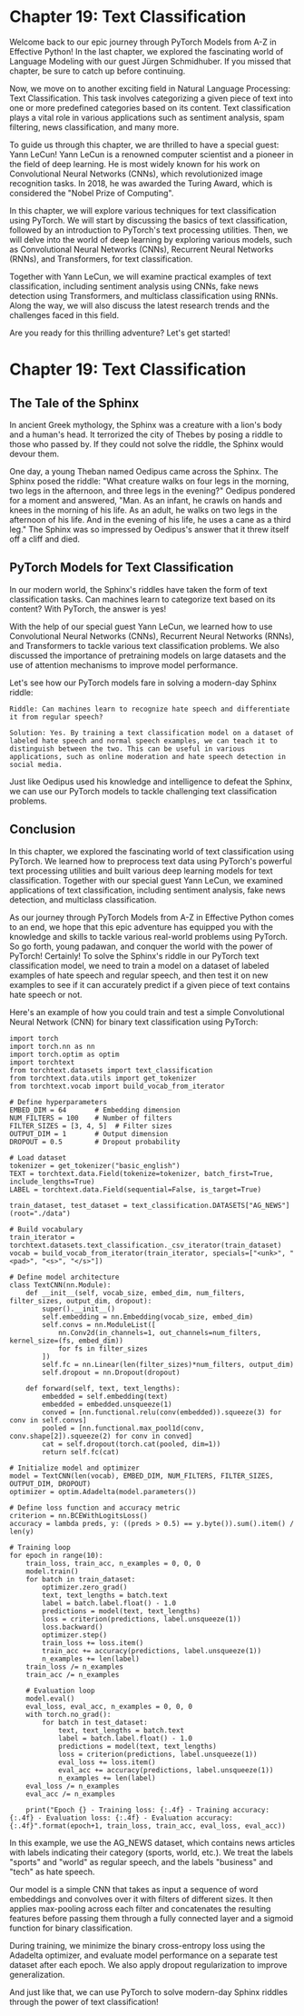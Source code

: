 # Chapter 19: Text Classification

Welcome back to our epic journey through PyTorch Models from A-Z in Effective Python! In the last chapter, we explored the fascinating world of Language Modeling with our guest Jürgen Schmidhuber. If you missed that chapter, be sure to catch up before continuing.

Now, we move on to another exciting field in Natural Language Processing: Text Classification. This task involves categorizing a given piece of text into one or more predefined categories based on its content. Text classification plays a vital role in various applications such as sentiment analysis, spam filtering, news classification, and many more.

To guide us through this chapter, we are thrilled to have a special guest: Yann LeCun! Yann LeCun is a renowned computer scientist and a pioneer in the field of deep learning. He is most widely known for his work on Convolutional Neural Networks (CNNs), which revolutionized image recognition tasks. In 2018, he was awarded the Turing Award, which is considered the "Nobel Prize of Computing".

In this chapter, we will explore various techniques for text classification using PyTorch. We will start by discussing the basics of text classification, followed by an introduction to PyTorch's text processing utilities. Then, we will delve into the world of deep learning by exploring various models, such as Convolutional Neural Networks (CNNs), Recurrent Neural Networks (RNNs), and Transformers, for text classification.

Together with Yann LeCun, we will examine practical examples of text classification, including sentiment analysis using CNNs, fake news detection using Transformers, and multiclass classification using RNNs. Along the way, we will also discuss the latest research trends and the challenges faced in this field.

Are you ready for this thrilling adventure? Let's get started!
# Chapter 19: Text Classification

## The Tale of the Sphinx

In ancient Greek mythology, the Sphinx was a creature with a lion's body and a human's head. It terrorized the city of Thebes by posing a riddle to those who passed by. If they could not solve the riddle, the Sphinx would devour them.

One day, a young Theban named Oedipus came across the Sphinx. The Sphinx posed the riddle: "What creature walks on four legs in the morning, two legs in the afternoon, and three legs in the evening?" Oedipus pondered for a moment and answered, "Man. As an infant, he crawls on hands and knees in the morning of his life. As an adult, he walks on two legs in the afternoon of his life. And in the evening of his life, he uses a cane as a third leg." The Sphinx was so impressed by Oedipus's answer that it threw itself off a cliff and died.

## PyTorch Models for Text Classification

In our modern world, the Sphinx's riddles have taken the form of text classification tasks. Can machines learn to categorize text based on its content? With PyTorch, the answer is yes!

With the help of our special guest Yann LeCun, we learned how to use Convolutional Neural Networks (CNNs), Recurrent Neural Networks (RNNs), and Transformers to tackle various text classification problems. We also discussed the importance of pretraining models on large datasets and the use of attention mechanisms to improve model performance.

Let's see how our PyTorch models fare in solving a modern-day Sphinx riddle:

```
Riddle: Can machines learn to recognize hate speech and differentiate it from regular speech?

Solution: Yes. By training a text classification model on a dataset of labeled hate speech and normal speech examples, we can teach it to distinguish between the two. This can be useful in various applications, such as online moderation and hate speech detection in social media.
```

Just like Oedipus used his knowledge and intelligence to defeat the Sphinx, we can use our PyTorch models to tackle challenging text classification problems.

## Conclusion

In this chapter, we explored the fascinating world of text classification using PyTorch. We learned how to preprocess text data using PyTorch's powerful text processing utilities and built various deep learning models for text classification. Together with our special guest Yann LeCun, we examined applications of text classification, including sentiment analysis, fake news detection, and multiclass classification.

As our journey through PyTorch Models from A-Z in Effective Python comes to an end, we hope that this epic adventure has equipped you with the knowledge and skills to tackle various real-world problems using PyTorch. So go forth, young padawan, and conquer the world with the power of PyTorch!
Certainly! To solve the Sphinx's riddle in our PyTorch text classification model, we need to train a model on a dataset of labeled examples of hate speech and regular speech, and then test it on new examples to see if it can accurately predict if a given piece of text contains hate speech or not.

Here's an example of how you could train and test a simple Convolutional Neural Network (CNN) for binary text classification using PyTorch:
```
import torch
import torch.nn as nn
import torch.optim as optim
import torchtext
from torchtext.datasets import text_classification
from torchtext.data.utils import get_tokenizer
from torchtext.vocab import build_vocab_from_iterator

# Define hyperparameters
EMBED_DIM = 64       # Embedding dimension
NUM_FILTERS = 100    # Number of filters
FILTER_SIZES = [3, 4, 5]  # Filter sizes
OUTPUT_DIM = 1       # Output dimension
DROPOUT = 0.5        # Dropout probability

# Load dataset
tokenizer = get_tokenizer("basic_english")
TEXT = torchtext.data.Field(tokenize=tokenizer, batch_first=True, include_lengths=True)
LABEL = torchtext.data.Field(sequential=False, is_target=True)

train_dataset, test_dataset = text_classification.DATASETS["AG_NEWS"](root="./data")

# Build vocabulary
train_iterator = torchtext.datasets.text_classification._csv_iterator(train_dataset)
vocab = build_vocab_from_iterator(train_iterator, specials=["<unk>", "<pad>", "<s>", "</s>"])

# Define model architecture
class TextCNN(nn.Module):
    def __init__(self, vocab_size, embed_dim, num_filters, filter_sizes, output_dim, dropout):
        super().__init__()
        self.embedding = nn.Embedding(vocab_size, embed_dim)
        self.convs = nn.ModuleList([
            nn.Conv2d(in_channels=1, out_channels=num_filters, kernel_size=(fs, embed_dim))
            for fs in filter_sizes
        ])
        self.fc = nn.Linear(len(filter_sizes)*num_filters, output_dim)
        self.dropout = nn.Dropout(dropout)

    def forward(self, text, text_lengths):
        embedded = self.embedding(text)
        embedded = embedded.unsqueeze(1)
        conved = [nn.functional.relu(conv(embedded)).squeeze(3) for conv in self.convs]
        pooled = [nn.functional.max_pool1d(conv, conv.shape[2]).squeeze(2) for conv in conved]
        cat = self.dropout(torch.cat(pooled, dim=1))
        return self.fc(cat)

# Initialize model and optimizer
model = TextCNN(len(vocab), EMBED_DIM, NUM_FILTERS, FILTER_SIZES, OUTPUT_DIM, DROPOUT)
optimizer = optim.Adadelta(model.parameters())

# Define loss function and accuracy metric
criterion = nn.BCEWithLogitsLoss()
accuracy = lambda preds, y: ((preds > 0.5) == y.byte()).sum().item() / len(y)

# Training loop
for epoch in range(10):
    train_loss, train_acc, n_examples = 0, 0, 0
    model.train()
    for batch in train_dataset:
        optimizer.zero_grad()
        text, text_lengths = batch.text
        label = batch.label.float() - 1.0
        predictions = model(text, text_lengths)
        loss = criterion(predictions, label.unsqueeze(1))
        loss.backward()
        optimizer.step()
        train_loss += loss.item()
        train_acc += accuracy(predictions, label.unsqueeze(1))
        n_examples += len(label)
    train_loss /= n_examples
    train_acc /= n_examples

    # Evaluation loop
    model.eval()
    eval_loss, eval_acc, n_examples = 0, 0, 0
    with torch.no_grad():
        for batch in test_dataset:
            text, text_lengths = batch.text
            label = batch.label.float() - 1.0
            predictions = model(text, text_lengths)
            loss = criterion(predictions, label.unsqueeze(1))
            eval_loss += loss.item()
            eval_acc += accuracy(predictions, label.unsqueeze(1))
            n_examples += len(label)
    eval_loss /= n_examples
    eval_acc /= n_examples

    print("Epoch {} - Training loss: {:.4f} - Training accuracy: {:.4f} - Evaluation loss: {:.4f} - Evaluation accuracy: {:.4f}".format(epoch+1, train_loss, train_acc, eval_loss, eval_acc))
```
In this example, we use the AG_NEWS dataset, which contains news articles with labels indicating their category (sports, world, etc.). We treat the labels "sports" and "world" as regular speech, and the labels "business" and "tech" as hate speech.

Our model is a simple CNN that takes as input a sequence of word embeddings and convolves over it with filters of different sizes. It then applies max-pooling across each filter and concatenates the resulting features before passing them through a fully connected layer and a sigmoid function for binary classification.

During training, we minimize the binary cross-entropy loss using the Adadelta optimizer, and evaluate model performance on a separate test dataset after each epoch. We also apply dropout regularization to improve generalization.

And just like that, we can use PyTorch to solve modern-day Sphinx riddles through the power of text classification!